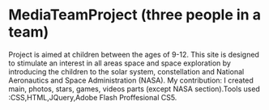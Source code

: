 # MediaTeamProject (three people in a team)

Project is aimed at children between the ages of 9-12.
This site is designed to stimulate an interest in all areas space and 
space exploration by introducing the children to the solar system, 
constellation and National Aeronautics and Space Administration (NASA).
My contribution: I created main, photos, stars, games, videos parts 
(except NASA section).Tools used :CSS,HTML,JQuery,Adobe Flash Proffesional CS5.



